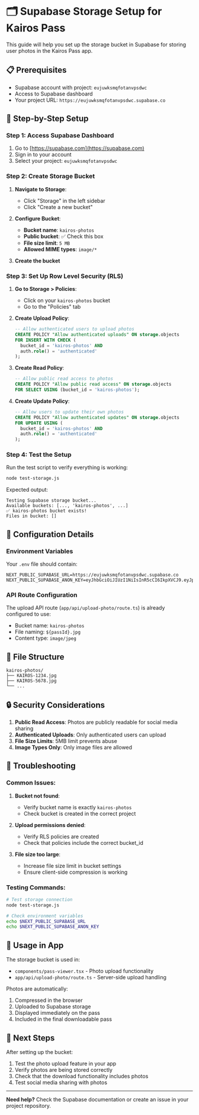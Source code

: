 # 🗂️ Supabase Storage Setup for Kairos Pass

This guide will help you set up the storage bucket in Supabase for storing user photos in the Kairos Pass app.

## 📋 Prerequisites

- Supabase account with project: `eujuwksmqfotanvpsdwc`
- Access to Supabase dashboard
- Your project URL: `https://eujuwksmqfotanvpsdwc.supabase.co`

## 🚀 Step-by-Step Setup

### Step 1: Access Supabase Dashboard

1. Go to [https://supabase.com](https://supabase.com)
2. Sign in to your account
3. Select your project: `eujuwksmqfotanvpsdwc`

### Step 2: Create Storage Bucket

1. **Navigate to Storage**:
   - Click "Storage" in the left sidebar
   - Click "Create a new bucket"

2. **Configure Bucket**:
   - **Bucket name**: `kairos-photos`
   - **Public bucket**: ✅ Check this box
   - **File size limit**: `5 MB`
   - **Allowed MIME types**: `image/*`

3. **Create the bucket**

### Step 3: Set Up Row Level Security (RLS)

1. **Go to Storage > Policies**:
   - Click on your `kairos-photos` bucket
   - Go to the "Policies" tab

2. **Create Upload Policy**:
   ```sql
   -- Allow authenticated users to upload photos
   CREATE POLICY "Allow authenticated uploads" ON storage.objects
   FOR INSERT WITH CHECK (
     bucket_id = 'kairos-photos' AND
     auth.role() = 'authenticated'
   );
   ```

3. **Create Read Policy**:
   ```sql
   -- Allow public read access to photos
   CREATE POLICY "Allow public read access" ON storage.objects
   FOR SELECT USING (bucket_id = 'kairos-photos');
   ```

4. **Create Update Policy**:
   ```sql
   -- Allow users to update their own photos
   CREATE POLICY "Allow authenticated updates" ON storage.objects
   FOR UPDATE USING (
     bucket_id = 'kairos-photos' AND
     auth.role() = 'authenticated'
   );
   ```

### Step 4: Test the Setup

Run the test script to verify everything is working:

```bash
node test-storage.js
```

Expected output:
```
Testing Supabase storage bucket...
Available buckets: [..., 'kairos-photos', ...]
✅ kairos-photos bucket exists!
Files in bucket: []
```

## 🔧 Configuration Details

### Environment Variables

Your `.env` file should contain:
```env
NEXT_PUBLIC_SUPABASE_URL=https://eujuwksmqfotanvpsdwc.supabase.co
NEXT_PUBLIC_SUPABASE_ANON_KEY=eyJhbGciOiJIUzI1NiIsInR5cCI6IkpXVCJ9.eyJpc3MiOiJzdXBhYmFzZSIsInJlZiI6ImV1anV3a3NtcWZvdGFudnBzZHdjIiwicm9sZSI6ImFub24iLCJpYXQiOjE3NTQ0MDU0NDMsImV4cCI6MjA2OTk4MTQ0M30.uscrCU1eUPS61GdKPYqudVlJdY4LjjPzG9sij25o77Q
```

### API Route Configuration

The upload API route (`app/api/upload-photo/route.ts`) is already configured to use:
- Bucket name: `kairos-photos`
- File naming: `${passId}.jpg`
- Content type: `image/jpeg`

## 📁 File Structure

```
kairos-photos/
├── KAIROS-1234.jpg
├── KAIROS-5678.jpg
└── ...
```

## 🔒 Security Considerations

1. **Public Read Access**: Photos are publicly readable for social media sharing
2. **Authenticated Uploads**: Only authenticated users can upload
3. **File Size Limits**: 5MB limit prevents abuse
4. **Image Types Only**: Only image files are allowed

## 🐛 Troubleshooting

### Common Issues:

1. **Bucket not found**:
   - Verify bucket name is exactly `kairos-photos`
   - Check bucket is created in the correct project

2. **Upload permissions denied**:
   - Verify RLS policies are created
   - Check that policies include the correct bucket_id

3. **File size too large**:
   - Increase file size limit in bucket settings
   - Ensure client-side compression is working

### Testing Commands:

```bash
# Test storage connection
node test-storage.js

# Check environment variables
echo $NEXT_PUBLIC_SUPABASE_URL
echo $NEXT_PUBLIC_SUPABASE_ANON_KEY
```

## 📱 Usage in App

The storage bucket is used in:
- `components/pass-viewer.tsx` - Photo upload functionality
- `app/api/upload-photo/route.ts` - Server-side upload handling

Photos are automatically:
1. Compressed in the browser
2. Uploaded to Supabase storage
3. Displayed immediately on the pass
4. Included in the final downloadable pass

## 🎯 Next Steps

After setting up the bucket:
1. Test the photo upload feature in your app
2. Verify photos are being stored correctly
3. Check that the download functionality includes photos
4. Test social media sharing with photos

---

**Need help?** Check the Supabase documentation or create an issue in your project repository. 